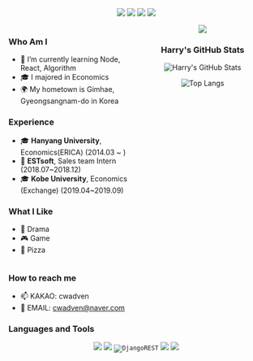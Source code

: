<!-- 상단의 버튼과 방문자 수 -->
<p align="center">
  <a href="https://mail.google.com/"><img src="https://img.shields.io/badge/Gmail-D14836?style=flat&logo=gmail&logoColor=white"/></a>
  <a href="https://www.instagram.com/"><img src="https://img.shields.io/badge/Instagram-E4405F?style=flat&logo=instagram&logoColor=white"/></a>
  <a href="https://cwadven.github.io/"><img src="https://img.shields.io/badge/Daily%20Blog-092E20?style=flat&logo=wordpress"/></a>
  <a href="https://cwbeany.com/"><img src="https://img.shields.io/badge/Tech%20Blog-655ced?style=flat&logo=github"/></a>
</p>

<!-- 테이블을 사용하여 좌우 레이아웃 구현 -->
<div style="display: flex; justify-content: space-between;">
  
  <!-- 왼쪽 섹션: Who Am I, Experience, What I Like -->
  <div style="width: 48%;">
    
  ### Who Am I
  - 🌱 I’m currently learning Node, React, Algorithm
  - 🎓 I majored in Economics
  - 🌍 My hometown is Gimhae, Gyeongsangnam-do in Korea

  ### Experience
  - 🎓 **Hanyang University**, Economics(ERICA) (2014.03 ~ )
  - 💼 **ESTsoft**, Sales team Intern (2018.07~2018.12)
  - 🎓 **Kobe University**, Economics (Exchange) (2019.04~2019.09)

  ### What I Like
  - 🍿 Drama
  - 🎮 Game
  - 🍕 Pizza

  </div>

  <!-- 오른쪽 섹션: 백준 스탯 및 GitHub Stats -->
  <div style="width: 48%; text-align: center;">

  <!-- BOJ 스탯 카드 -->
  <img src="https://baekjoon-solved.ac/api/v3/badge/user/haesoo9410"/>

  ### Harry's GitHub Stats

  ![Harry's GitHub Stats](https://github-readme-stats.vercel.app/api?username=cwadven&show_icons=true&count_private=true&theme=buefy)

  ![Top Langs](https://github-readme-stats.vercel.app/api/top-langs/?username=cwadven&layout=compact&hide_border=true)

  </div>
</div>

<!-- Contact 섹션 -->
### How to reach me
- 📫 KAKAO: cwadven
- 📧 EMAIL: cwadven@naver.com

<!-- 언어 및 툴 섹션 -->
### Languages and Tools
<p align="center">
  <code><img src="https://img.shields.io/badge/python%20-%2314354C.svg?&style=for-the-badge&logo=python&logoColor=white"/></code>
  <code><img src="https://img.shields.io/badge/django%20-%23092E20.svg?&style=for-the-badge&logo=django&logoColor=white"/></code>
  <code><img alt="DjangoREST" src="https://img.shields.io/badge/DJANGO-REST-ff1709?style=for-the-badge&logo=django&logoColor=white&color=ff1709&labelColor=gray"/></code>
  <code><img src="https://img.shields.io/badge/react-%2320232a.svg?style=for-the-badge&logo=react&logoColor=%2361DAFB"/></code>
  <code><img src="https://img.shields.io/badge/git%20-%23F05033.svg?&style=for-the-badge&logo=git&logoColor=white"/></code>
</p>

